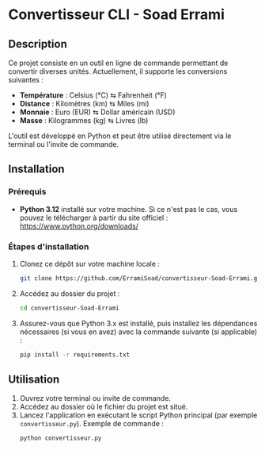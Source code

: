 # Convertisseur CLI - Soad Errami

## Description

Ce projet consiste en un outil en ligne de commande permettant de convertir diverses unités. Actuellement, il supporte les conversions suivantes :

- **Température** : Celsius (°C) ⇆ Fahrenheit (°F)
- **Distance** : Kilomètres (km) ⇆ Miles (mi)
- **Monnaie** : Euro (EUR) ⇆ Dollar américain (USD)
- **Masse** : Kilogrammes (kg) ⇆ Livres (lb)

L'outil est développé en Python et peut être utilisé directement via le terminal ou l'invite de commande.

## Installation

### Prérequis

- **Python 3.12** installé sur votre machine. Si ce n'est pas le cas, vous pouvez le télécharger à partir du site officiel : https://www.python.org/downloads/

### Étapes d'installation

1. Clonez ce dépôt sur votre machine locale :
    ```bash
    git clone https://github.com/ErramiSoad/convertisseur-Soad-Errami.git
    ```
    
2. Accédez au dossier du projet :
    ```bash
    cd convertisseur-Soad-Errami
    ```

3. Assurez-vous que Python 3.x est installé, puis installez les dépendances nécessaires (si vous en avez) avec la commande suivante (si applicable) :
    ```bash
    pip install -r requirements.txt
    ```

## Utilisation

1. Ouvrez votre terminal ou invite de commande.
2. Accédez au dossier où le fichier du projet est situé.
3. Lancez l'application en exécutant le script Python principal (par exemple `convertisseur.py`).
   Exemple de commande :
   ```bash
   python convertisseur.py
